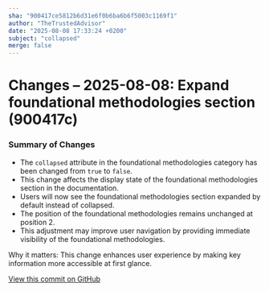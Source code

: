 ```yaml
---
sha: "900417ce5812b6d31e6f0b6ba6b6f5003c1169f1"
author: "TheTrustedAdvisor"
date: "2025-08-08 17:33:24 +0200"
subject: "collapsed"
merge: false
---
```


# Changes – 2025-08-08: Expand foundational methodologies section (900417c)

### Summary of Changes

- The `collapsed` attribute in the foundational methodologies category has been changed from `true` to `false`.
- This change affects the display state of the foundational methodologies section in the documentation.
- Users will now see the foundational methodologies section expanded by default instead of collapsed.
- The position of the foundational methodologies remains unchanged at position 2.
- This adjustment may improve user navigation by providing immediate visibility of the foundational methodologies.

Why it matters: This change enhances user experience by making key information more accessible at first glance.

[View this commit on GitHub](https://github.com/TheTrustedAdvisor/FabricAdoptionFramework/commit/900417ce5812b6d31e6f0b6ba6b6f5003c1169f1)
